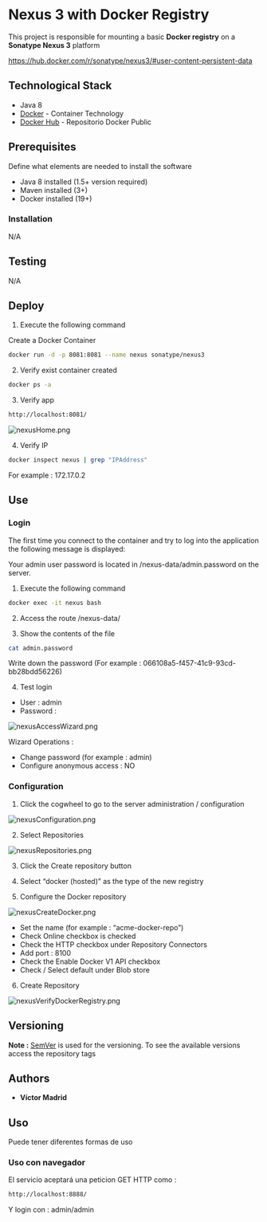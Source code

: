 # Nexus 3 with Docker Registry

This project is responsible for mounting a basic **Docker registry** on a **Sonatype Nexus 3** platform

https://hub.docker.com/r/sonatype/nexus3/#user-content-persistent-data





## Technological Stack

* Java 8
* [Docker](https://www.docker.com/) - Container Technology
* [Docker Hub](https://hub.docker.com/) - Repositorio Docker Public 





## Prerequisites

Define what elements are needed to install the software

* Java 8 installed (1.5+ version required)
* Maven installed  (3+)
* Docker installed (19+)





### Installation

N/A





## Testing

N/A





## Deploy

1. Execute the following command

Create a Docker Container 

```bash
docker run -d -p 8081:8081 --name nexus sonatype/nexus3
```

2. Verify exist container created

```bash
docker ps -a
```

3. Verify app

```bash
http://localhost:8081/
```

![nexusHome.png](img/nexusHome.png)


4. Verify IP

```bash
docker inspect nexus | grep "IPAddress"
```

For example : 172.17.0.2




## Use

### Login

The first time you connect to the container and try to log into the application the following message is displayed:

Your admin user password is located in /nexus-data/admin.password on the server.

1. Execute the following command

```bash
docker exec -it nexus bash
```

2. Access the route /nexus-data/

3. Show the contents of the file

```bash
cat admin.password
```

Write down the password (For example : 066108a5-f457-41c9-93cd-bb28bdd56226)

4. Test login

* User : admin
* Password : <PASSWORD> 

![nexusAccessWizard.png](img/nexusAccessWizard.png)

Wizard Operations :

* Change password (for example : admin)
* Configure anonymous access : NO


### Configuration

1. Click the cogwheel to go to the server administration / configuration

![nexusConfiguration.png](img/nexusConfiguration.png)

2. Select Repositories

![nexusRepositories.png](img/nexusRespositories.png)

3. Click the Create repository button

4. Select “docker (hosted)” as the type of the new registry

5. Configure the Docker repository

![nexusCreateDocker.png](img/nexusCreateDocker.png)

* Set the name (for example : “acme-docker-repo”)
* Check Online checkbox is checked
* Check the HTTP checkbox under Repository Connectors 
* Add port : 8100
* Check the Enable Docker V1 API checkbox
* Check / Select default under Blob store

6. Create Repository

![nexusVerifyDockerRegistry.png](img/nexusVerifyDockerRegistry.png)



## Versioning

**Note :** [SemVer](http://semver.org/) is used for the versioning.
To see the available versions access the repository tags





## Authors

* **Víctor Madrid**








## Uso

Puede tener diferentes formas de uso

### Uso con navegador

El servicio aceptará una peticion GET HTTP como :

```bash
http://localhost:8888/
```

Y login con : admin/admin




